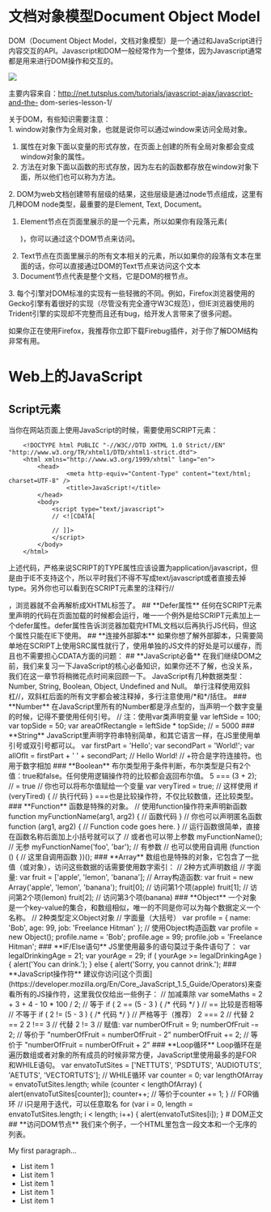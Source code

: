 

# 文档对象模型Document Object Model

DOM（Document Object
Model，文档对象模型）是一个通过和JavaScript进行内容交互的API。Javascript和DOM一般经常作为一个整体，因为Javascript通常都是用来进行DOM操作和交互的。

![](https://pic002.cnblogs.com/images/2012/349491/2012021415450667.png)

主要内容来自：http://net.tutsplus.com/tutorials/javascript-ajax/javascript-and-the-
dom-series-lesson-1/

关于DOM，有些知识需要注意：  
1\. window对象作为全局对象，也就是说你可以通过window来访问全局对象。

  1. 属性在对象下面以变量的形式存放，在页面上创建的所有全局对象都会变成window对象的属性。
  2. 方法在对象下面以函数的形式存放，因为左右的函数都存放在window对象下面，所以他们也可以称为方法。

2\. DOM为web文档创建带有层级的结果，这些层级是通过node节点组成，这里有几种DOM node类型，最重要的是Element, Text,
Document。

  1. Element节点在页面里展示的是一个元素，所以如果你有段落元素(<p>)，你可以通过这个DOM节点来访问。
  2. Text节点在页面里展示的所有文本相关的元素，所以如果你的段落有文本在里面的话，你可以直接通过DOM的Text节点来访问这个文本
  3. Document节点代表是整个文档，它是DOM的根节点。

3\.
每个引擎对DOM标准的实现有一些轻微的不同。例如，Firefox浏览器使用的Gecko引擎有着很好的实现（尽管没有完全遵守W3C规范），但IE浏览器使用的Trident引擎的实现却不完整而且还有bug，给开发人言带来了很多问题。

如果你正在使用Firefox，我推荐你立即下载Firebug插件，对于你了解DOM结构非常有用。

# Web上的JavaScript

## **Script元素**

当你在网站页面上使用JavaScript的时候，需要使用SCRIPT元素：

    
    
        <!DOCTYPE html PUBLIC "-//W3C//DTD XHTML 1.0 Strict//EN" "http://www.w3.org/TR/xhtml1/DTD/xhtml1-strict.dtd">    
        <html xmlns="http://www.w3.org/1999/xhtml" lang="en">    
            <head>    
                    <meta http-equiv="Content-Type" content="text/html; charset=UTF-8" />    
                    <title>JavaScript!</title>    
            </head>    
            <body>          
                <script type="text/javascript">    
                // <![CDATA[    
            
                // ]]>    
                </script>          
            </body>    
        </html>  

上述代码，严格来说SCRIPT的TYPE属性应该设置为application/javascript，但是由于IE不支持这个，所以平时我们不得不写成text/javascript或者直接去掉type。另外你也可以看到在SCRIPT元素里的注释行//
<![CDATA[
是用来告诉支持XHTML的浏览器，这里面的代码是字符数据而不是XHTML标签，比如如果你在里面的数据使用了<或>，浏览器就不会再解析成XHTML标签了。

## **Defer属性**

任何在SCRIPT元素里声明的代码在页面加载的时候都会运行，唯一一个例外是给SCRIPT元素加上一个defer属性。defer属性告诉浏览器加载完HTML文档以后再执行JS代码，但这个属性只能在IE下使用。

## **连接外部脚本**

如果你想了解外部脚本，只需要简单地在SCRIPT上使用SRC属性就行了，使用单独的JS文件的好处是可以缓存，而且也不需要担心CDATA方面的问题：

    
    
    <script type="text/javascript" src="my-script.js"></script>

## **JavaScript必备**

在我们继续DOM之前，我们来复习一下JavaScript的核心必备知识，如果你还不了解，也没关系，我们在这一章节将稍微花点时间来回顾一下。

JavaScript有几种数据类型：Number, String, Boolean, Object, Undefined and Null。

单行注释使用双斜杠//，双斜杠后面的所有文字都会被注释掉，多行注意使用/*和*/括住。

### **Number**

在JavaScript里所有的Number都是浮点型的，当声明一个数字变量的时候，记得不要使用任何引号。

    
    
    // 注：使用var类声明变量  
    var leftSide = 100;    
    var topSide = 50;    
    var areaOfRectangle = leftSide * topSide; // = 5000  

### **String**

JavaScript里声明字符串特别简单，和其它语言一样，在JS里使用单引号或双引号都可以。

    
    
    var firstPart = 'Hello';    
    var secondPart = 'World!';    
    var allOfIt = firstPart + ' ' + secondPart; // Hello World!    
    // +符合是字符连接符。也用于数字相加

### **Boolean**

布尔类型用于条件判断，布尔类型是只有2个值：true和false。任何使用逻辑操作符的比较都会返回布尔值。

    
    
    5 === (3 + 2); // = true    
    // 你也可以将布尔值赋给一个变量  
    var veryTired = true;  
    // 这样使用  
    if (veryTired) {  
        // 执行代码   
    }   

===也是比较操作符，不仅比较数值，还比较类型。

### **Function**

函数是特殊的对象。

    
    
    // 使用function操作符来声明新函数    
    function myFunctionName(arg1, arg2) {  
        // 函数代码  
    }  
      
    // 你也可以声明匿名函数   
    function (arg1, arg2) {  
        // Function code goes here.    
    }  
      
    // 运行函数很简单，直接在函数名称后面加上小括号就可以了  
    // 或者也可以带上参数  
    myFunctionName(); // 无参  
    myFunctionName('foo', 'bar'); // 有参数  
      
    // 也可以使用自调用    
      
    (function () {  
        // 这里自调用函数  
    })();

### **Array**

数组也是特殊的对象，它包含了一批值（或对象），访问这些数据的话需要使用数字索引：

    
    
    // 2种方式声明数组  
      
    // 字面量:    
    var fruit = ['apple', 'lemon', 'banana'];  
      
    // Array构造函数:    
    var fruit = new Array('apple', 'lemon', 'banana');  
      
    fruit[0]; // 访问第1个项(apple)    
    fruit[1]; // 访问第2个项(lemon)    
    fruit[2]; // 访问第3个项(banana) 

### **Object**

一个对象是一个key-value的集合，和数组相似，唯一的不同是你可以为每个数据定义一个名称。

    
    
    // 2种类型定义Object对象  
      
    // 字面量（大括号）  
    var profile = {  
        name: 'Bob',  
        age: 99,  
        job: 'Freelance Hitman'  
    };  
      
    // 使用Object构造函数  
    var profile = new Object();  
    profile.name = 'Bob';  
    profile.age = 99;  
    profile.job = 'Freelance Hitman';  

### **IF/Else语句**

JS里使用最多的语句莫过于条件语句了：

    
    
    var legalDrinkingAge = 21;    
    var yourAge = 29;    
        
    if ( yourAge >= legalDrinkingAge ) {     
        alert('You can drink.');    
    } else {    
        alert('Sorry, you cannot drink.');  

### **JavaScript操作符**

建议你访问[这个页面](https://developer.mozilla.org/En/Core_JavaScript_1.5_Guide/Operators)来查看所有的JS操作符，这里我仅仅给出一些例子：

    
    
    // 加减乘除  
    var someMaths = 2 + 3 + 4 - 10 * 100 / 2;    
            
    // 等于    
    if ( 2 == (5 - 3 ) { /* 代码 */ } // == 比较是否相等  
            
    // 不等于   
    if ( 2 != (5 - 3 ) { /* 代码 */ }     
            
    // 严格等于（推荐）   
    2 === 2 // 代替 2 == 2    
    2 !== 3 // 代替 2 != 3    
            
    // 赋值:    
    var numberOfFruit = 9;    
    numberOfFruit -= 2; // 等价于 "numberOfFruit = numberOfFruit - 2"    
    numberOfFruit += 2; // 等价于 "numberOfFruit = numberOfFruit + 2"   

### **Loop循环**

Loop循环在是遍历数组或者对象的所有成员的时候非常方便，JavaScript里使用最多的是FOR和WHILE语句。

    
    
    var envatoTutSites = ['NETTUTS', 'PSDTUTS', 'AUDIOTUTS', 'AETUTS', 'VECTORTUTS'];  
      
    // WHILE循环  
    var counter = 0;  
    var lengthOfArray = envatoTutSites.length;  
    while (counter < lengthOfArray) {  
        alert(envatoTutSites[counter]);  
        counter++; // 等价于counter += 1;    
    }  
      
    // FOR循环  
    // i只是用于迭代，可以任意取名   
    for (var i = 0, length = envatoTutSites.length; i < length; i++) {  
        alert(envatoTutSites[i]);  
    }  

# DOM正文

## **访问DOM节点**

我们来个例子，一个HTML里包含一段文本和一个无序的列表。

    
    
    <!DOCTYPE html PUBLIC "-//W3C//DTD XHTML 1.0 Strict//EN" "http://www.w3.org/TR/xhtml1/DTD/xhtml1-strict.dtd">    
    <html xmlns="http://www.w3.org/1999/xhtml" lang="en">    
        <head>    
                <meta http-equiv="Content-Type" content="text/html; charset=UTF-8" />    
                <title>JavaScript!</title>    
        </head>    
        <body>    
        
            <p id="intro">My first paragraph...</p>    
        
            <ul>    
                <li>List item 1</li>    
                <li>List item 1</li>    
                <li>List item 1</li>    
                <li>List item 1</li>    
                <li>List item 1</li>    
            </ul>    
        
            <script type="text/javascript">    
            // <![CDATA[    
        
            // ]]>    
    </script>    
        
        </body>    
    </html> 

上面例子里，我们使用getElementById DOM方法来访问p段落，在SCRIPT里添加如下代码：

    
    
    var introParagraph = document.getElementById('intro');    
    // 现在有了该DOM节点，这个DOM节点展示的是该信息段落

变量introParagraph现在已经引用到该DOM节点上了，我们可以对该节点做很多事情，比如查询内容和属性，或者其它任何操作，甚至可以删除它，克隆它，或者将它移到到DOM树的其它节点上。

文档上的任何内容，我们都可以使用JavaScript和DOM
API来访问，所以类似地，我们也可以访问上面的无序列表，唯一的问题是该元素没有ID属性，如果ID的话就可以使用相同的方式，或者使用如下getElementsByTagName方式：

    
    
    var allUnorderedLists = document.getElementsByTagName('ul');    
    // 'getElementsByTagName'返回的是一个节点集合  
    // - 和数组有点相似

## **getElementsByTagName**

getElementsByTagName方法返回的是一个节点集合，和数组类似也有length属性，重要的一个特性是他是live的——如果你在该元素里添加一个新的li元素，这个集合就会自动更新，介于他和数组类型，所以可以和访问数组一样的方法来访问，所以从0开始：

    
    
    // 访问无序列表: [0]索引  
    var unorderedList = document.getElementsByTagName('ul')[0];  
      
    // 获取所有的li集合:    
    var allListItems = unorderedList.getElementsByTagName('li');  
      
    // 循环遍历  
    for (var i = 0, length = allListItems.length; i < length; i++) {  
        // 弹出该节点的text内容  
        alert(allListItems[i].firstChild.data);  
    } 

以下图例更清晰地展示了DOM获取的知识：

![](https://pic002.cnblogs.com/images/2012/349491/2012021620011175.png)

## **DOM穿梭**

“穿梭”这个词主要是用来描述通过DOM查找节点，DOM API提供了大量的节点属性让我们来往上或者往下查询节点。

所有的节点都有这些属性，都是可以用于访问相关的node节点：

  1. **Node.childNodes** : 访问一个单元素下所有的直接子节点元素，可以是一个可循环的类数组对象。该节点集合可以保护不同的类型的子节点（比如text节点或其他元素节点）。
  2. **Node.firstChild** : 与‘childNodes’数组的第一个项(‘Element.childNodes[0]‘)是同样的效果，仅仅是快捷方式。
  3. **Node.lastChild** : 与‘childNodes’数组的最后一个项(‘Element.childNodes[Element.childNodes.length-1]‘)是同样的效果，仅仅是快捷方式。shortcut.
  4. **Node.parentNode** : 访问当前节点的父节点，父节点只能有一个，祖节点可以用‘Node.parentNode.parentNode’的形式来访问。
  5. **Node.nextSibling** : 访问DOM树上与当前节点同级别的下一个节点。
  6. **Node.previousSibling** : 访问DOM树上与当前节点同级别的上一个节点。

![](https://pic002.cnblogs.com/images/2012/349491/2012021421464211.png)

通过这张图，理解起来就简单多了，但有个非常重要的知识点：那就是元素之间不能有空格，如果ul和li之间有空格的话，就会被认为是内容为空的text
node节点，这样ul.childNodes[0]就不是第一个li元素了。相应地，<p>的下一个节点也不是<ul>，因为<p>和<ul>之间有一个空行的节点，一般遇到这种情况需要遍历所有的子节点然后判断nodeType类型，1是元素，2是属性，3是text节点，详细的type类型可以通过[此地址](https://developer.mozilla.org/En/DOM/Node.nodeType)：

    
    
        Node.ELEMENT_NODE == 1  
        Node.ATTRIBUTE_NODE == 2  
        Node.TEXT_NODE == 3  
        Node.CDATA_SECTION_NODE == 4  
        Node.ENTITY_REFERENCE_NODE == 5  
        Node.ENTITY_NODE == 6  
        Node.PROCESSING_INSTRUCTION_NODE == 7  
        Node.COMMENT_NODE == 8  
        Node.DOCUMENT_NODE == 9  
        Node.DOCUMENT_TYPE_NODE == 10  
        Node.DOCUMENT_FRAGMENT_NODE == 11  
        Node.NOTATION_NODE == 12

# 总结

原生的DOM方法和属性足够我们日常的应用了，本章节我们只列举了一些例子，下一章节我们列举更多的例子，还会包括浏览器事件模型。

# 同步与推荐

本文已同步至目录索引：[深入理解JavaScript系列](http://www.cnblogs.com/TomXu/archive/2011/12/15/2288411.html)

深入理解JavaScript系列文章，包括了原创，翻译，转载等各类型的文章，如果对你有用，请推荐支持一把，给大叔写作的动力。

